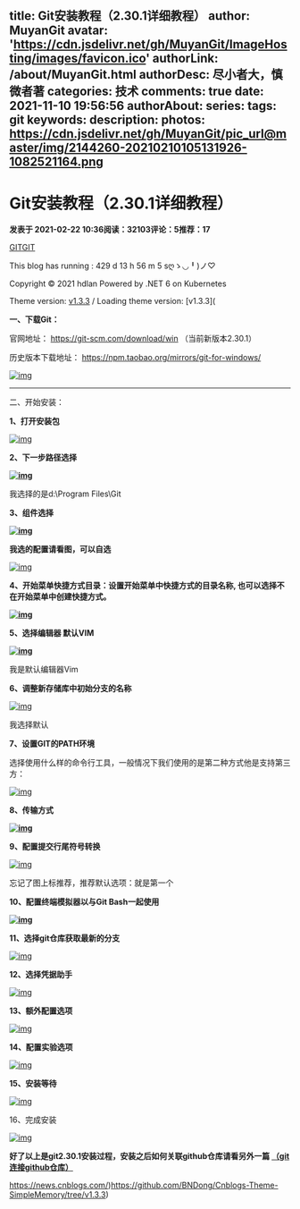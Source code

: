 title: Git安装教程（2.30.1详细教程）
author: MuyanGit
avatar: 'https://cdn.jsdelivr.net/gh/MuyanGit/ImageHosting/images/favicon.ico'
authorLink: /about/MuyanGit.html
authorDesc: 尽小者大，慎微者著
categories: 技术
comments: true
date: 2021-11-10 19:56:56
authorAbout:
series:
tags: git
keywords:
description:
photos:  https://cdn.jsdelivr.net/gh/MuyanGit/pic_url@master/img/2144260-20210210105131926-1082521164.png
---





# Git安装教程（2.30.1详细教程）



**发表于 2021-02-22 10:36阅读：32103评论：5推荐：17**

[GIT](https://www.cnblogs.com/hdlan/category/1930763.html)[GIT](https://www.cnblogs.com/hdlan/tag/git/)





This blog has running : 429 d 13 h 56 m 5 sღゝ◡╹)ノ♡

Copyright © 2021 hdlan Powered by .NET 6 on Kubernetes

Theme version: [v1.3.3](https://github.com/BNDong/Cnblogs-Theme-SimpleMemory/tree/v1.3.3) / Loading theme version: [v1.3.3](

**一、下载Git：**

官网地址： https://git-scm.com/download/win （当前新版本2.30.1） 

历史版本下载地址： https://npm.taobao.org/mirrors/git-for-windows/ 

[![img](https://cdn.jsdelivr.net/gh/MuyanGit/pic_url@master/img/2144260-20210210105131926-1082521164.png)](https://img2020.cnblogs.com/blog/2144260/202102/2144260-20210210105131926-1082521164.png)

------

 二、开始安装：

**1、打开安装包**

 [![img](https://cdn.jsdelivr.net/gh/MuyanGit/pic_url@master/img/2144260-20210210110122205-740598986.png)](https://img2020.cnblogs.com/blog/2144260/202102/2144260-20210210110122205-740598986.png)

 

 

**2、下一步路径选择**

**[![img](https://img2020.cnblogs.com/blog/2144260/202102/2144260-20210210110412091-2143232084.png)](https://img2020.cnblogs.com/blog/2144260/202102/2144260-20210210110412091-2143232084.png)**

我选择的是d:\Program Files\Git

**3、组件选择**

**[![img](https://cdn.jsdelivr.net/gh/MuyanGit/pic_url@master/img/2144260-20210210113320011-1083302901.png)](https://img2020.cnblogs.com/blog/2144260/202102/2144260-20210210113320011-1083302901.png)**

 

 

 

 **我选的配置请看图，可以自选**

 [![img](https://cdn.jsdelivr.net/gh/MuyanGit/pic_url@master/img/2144260-20210210113406153-386662195.png)](https://img2020.cnblogs.com/blog/2144260/202102/2144260-20210210113406153-386662195.png)

 

 

 **4、开始菜单快****捷****方式目录：设置开始菜单中快捷方式的目录名称, 也可以选择不在开始菜单中创建快捷方式。**

**[![img](https://cdn.jsdelivr.net/gh/MuyanGit/pic_url@master/img/2144260-20210210113631575-566257454.png)](https://img2020.cnblogs.com/blog/2144260/202102/2144260-20210210113631575-566257454.png)**

 

 

 **5、选择编辑器 默认VIM**

**[![img](https://img2020.cnblogs.com/blog/2144260/202102/2144260-20210210113909054-757908772.png)](https://img2020.cnblogs.com/blog/2144260/202102/2144260-20210210113909054-757908772.png)**

 

 

 我是默认编辑器Vim

**6、调整新存储库中初始分支的名称**

[![img](https://cdn.jsdelivr.net/gh/MuyanGit/pic_url@master/img/2144260-20210210115203663-483889719.png)](https://img2020.cnblogs.com/blog/2144260/202102/2144260-20210210115203663-483889719.png)

 

我选择默认

 **7、设置GIT的PATH环境**

选择使用什么样的命令行工具，一般情况下我们使用的是第二种方式他是支持第三方：

[![img](https://img2020.cnblogs.com/blog/2144260/202102/2144260-20210210120014893-1272730525.png)](https://img2020.cnblogs.com/blog/2144260/202102/2144260-20210210120014893-1272730525.png)

 

 **8、传输方式**

**[![img](https://img2020.cnblogs.com/blog/2144260/202102/2144260-20210210120337224-509575570.png)](https://img2020.cnblogs.com/blog/2144260/202102/2144260-20210210120337224-509575570.png)**

 

 **9、配置提交行尾符号转换**

[![img](https://img2020.cnblogs.com/blog/2144260/202102/2144260-20210210121202477-1320249784.png)](https://img2020.cnblogs.com/blog/2144260/202102/2144260-20210210121202477-1320249784.png)

 

 忘记了图上标推荐，推荐默认选项：就是第一个

**10、配置终端模拟器以与Git Bash一起使用**

**[![img](https://img2020.cnblogs.com/blog/2144260/202102/2144260-20210210121452435-945772181.png)](https://img2020.cnblogs.com/blog/2144260/202102/2144260-20210210121452435-945772181.png)**

 **11、选择git仓库获取最新的分支**

[![img](https://img2020.cnblogs.com/blog/2144260/202102/2144260-20210210133311877-450920230.png)](https://img2020.cnblogs.com/blog/2144260/202102/2144260-20210210133311877-450920230.png)

 

 

 **12、选择凭据助手**

[![img](https://img2020.cnblogs.com/blog/2144260/202102/2144260-20210210133701956-1990022307.png)](https://img2020.cnblogs.com/blog/2144260/202102/2144260-20210210133701956-1990022307.png)

 

 

 **13、额外配置选项**

 [![img](https://img2020.cnblogs.com/blog/2144260/202102/2144260-20210210134137872-1658702291.png)](https://img2020.cnblogs.com/blog/2144260/202102/2144260-20210210134137872-1658702291.png)

 

 **14、配置实验选项**

 [![img](https://img2020.cnblogs.com/blog/2144260/202102/2144260-20210210134507526-924288192.png)](https://img2020.cnblogs.com/blog/2144260/202102/2144260-20210210134507526-924288192.png)

 

 **15、安装等待**

[![img](https://img2020.cnblogs.com/blog/2144260/202102/2144260-20210210134536450-899108863.png)](https://img2020.cnblogs.com/blog/2144260/202102/2144260-20210210134536450-899108863.png)

 

 16、完成安装

[![img](https://cdn.jsdelivr.net/gh/MuyanGit/pic_url@master/img/2144260-20210210134744104-1086447901.png)](https://img2020.cnblogs.com/blog/2144260/202102/2144260-20210210134744104-1086447901.png)

 

 **好了以上是git2.30.1安装过程，安装之后如何关联github仓库请看另外一篇 [（git连接github仓库）](https://www.cnblogs.com/hdlan/p/14395681.html)**

 https://news.cnblogs.com/)https://github.com/BNDong/Cnblogs-Theme-SimpleMemory/tree/v1.3.3)

